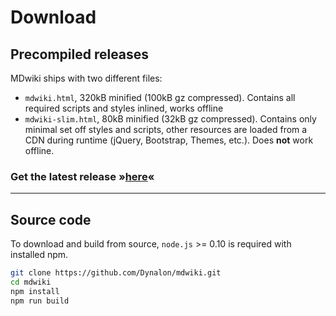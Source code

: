 # Download

## Precompiled releases

MDwiki ships with two different files:

- `mdwiki.html`, 320kB minified (100kB gz compressed). Contains all required scripts and styles inlined, works offline
- `mdwiki-slim.html`, 80kB minified (32kB gz compressed). Contains only minimal set off styles and scripts, other resources are loaded from a CDN during runtime (jQuery, Bootstrap, Themes, etc.). Does **not** work offline.

### Get the latest release &raquo;[here][release_dl]&laquo;

[release_dl]: https://github.com/Dynalon/mdwiki/releases

---

## Source code

To download and build from source, `node.js` >= 0.10 is required with installed npm.

```bash
git clone https://github.com/Dynalon/mdwiki.git
cd mdwiki
npm install
npm run build

```
